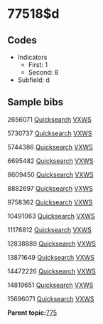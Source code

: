 # 77518$d

## Codes

-   Indicators
    -   First: 1
    -   Second: 8
-   Subfield: d

## Sample bibs

2656071 [Quicksearch](https://search.library.yale.edu/catalog/2656071) [VXWS](http://prodorbis.library.yale.edu:7014/vxws/GetHoldingsService?bibId=2656071)

5730737 [Quicksearch](https://search.library.yale.edu/catalog/5730737) [VXWS](http://prodorbis.library.yale.edu:7014/vxws/GetHoldingsService?bibId=5730737)

5744386 [Quicksearch](https://search.library.yale.edu/catalog/5744386) [VXWS](http://prodorbis.library.yale.edu:7014/vxws/GetHoldingsService?bibId=5744386)

6695482 [Quicksearch](https://search.library.yale.edu/catalog/6695482) [VXWS](http://prodorbis.library.yale.edu:7014/vxws/GetHoldingsService?bibId=6695482)

8609450 [Quicksearch](https://search.library.yale.edu/catalog/8609450) [VXWS](http://prodorbis.library.yale.edu:7014/vxws/GetHoldingsService?bibId=8609450)

8882697 [Quicksearch](https://search.library.yale.edu/catalog/8882697) [VXWS](http://prodorbis.library.yale.edu:7014/vxws/GetHoldingsService?bibId=8882697)

9758362 [Quicksearch](https://search.library.yale.edu/catalog/9758362) [VXWS](http://prodorbis.library.yale.edu:7014/vxws/GetHoldingsService?bibId=9758362)

10491063 [Quicksearch](https://search.library.yale.edu/catalog/10491063) [VXWS](http://prodorbis.library.yale.edu:7014/vxws/GetHoldingsService?bibId=10491063)

11176812 [Quicksearch](https://search.library.yale.edu/catalog/11176812) [VXWS](http://prodorbis.library.yale.edu:7014/vxws/GetHoldingsService?bibId=11176812)

12838889 [Quicksearch](https://search.library.yale.edu/catalog/12838889) [VXWS](http://prodorbis.library.yale.edu:7014/vxws/GetHoldingsService?bibId=12838889)

13871649 [Quicksearch](https://search.library.yale.edu/catalog/13871649) [VXWS](http://prodorbis.library.yale.edu:7014/vxws/GetHoldingsService?bibId=13871649)

14472226 [Quicksearch](https://search.library.yale.edu/catalog/14472226) [VXWS](http://prodorbis.library.yale.edu:7014/vxws/GetHoldingsService?bibId=14472226)

14819651 [Quicksearch](https://search.library.yale.edu/catalog/14819651) [VXWS](http://prodorbis.library.yale.edu:7014/vxws/GetHoldingsService?bibId=14819651)

15696071 [Quicksearch](https://search.library.yale.edu/catalog/15696071) [VXWS](http://prodorbis.library.yale.edu:7014/vxws/GetHoldingsService?bibId=15696071)

**Parent topic:**[775](../../tags/775/775.md)

